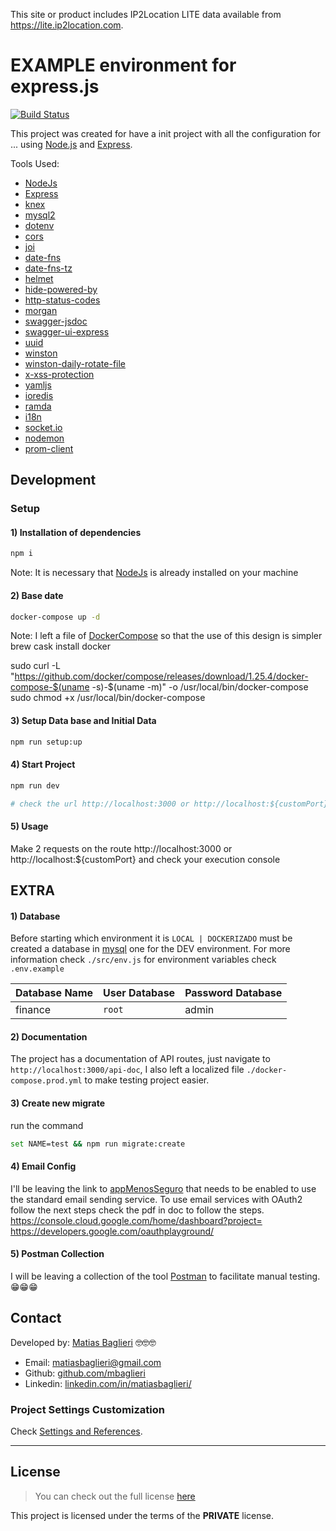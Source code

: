 This site or product includes IP2Location LITE data available from <a href="https://lite.ip2location.com">https://lite.ip2location.com</a>.

# EXAMPLE environment for express.js
[![Build Status](https://app.travis-ci.com/mbaglieri/low-code-engine.svg?branch=master)](https://app.travis-ci.com/mbaglieri/low-code-engine)

This project was created for have a init project with all the configuration for ...
using [Node.js](https://nodejs.org/en/) and [Express](https://expressjs.com/pt-br/).

Tools Used:
* [NodeJs](https://nodejs.org/en/)
* [Express](https://expressjs.com/pt-br/)
* [knex](http://knexjs.org/)
* [mysql2](https://www.npmjs.com/package/mysql2)
* [dotenv](https://www.npmjs.com/package/dotenv)
* [cors](https://www.npmjs.com/package/cors)
* [joi](https://www.npmjs.com/package/@hapi/joi)
* [date-fns](https://www.npmjs.com/package/date-fns)
* [date-fns-tz](https://www.npmjs.com/package/date-fns-tz)
* [helmet](https://www.npmjs.com/package/helmet)
* [hide-powered-by](https://www.npmjs.com/package/hide-powered-by)
* [http-status-codes](https://www.npmjs.com/package/http-status-codes)
* [morgan](https://www.npmjs.com/package/morgan)
* [swagger-jsdoc](https://www.npmjs.com/package/swagger-jsdoc)
* [swagger-ui-express](https://www.npmjs.com/package/swagger-ui-express)
* [uuid](https://www.npmjs.com/package/uuid)
* [winston](https://www.npmjs.com/package/winston)
* [winston-daily-rotate-file](https://www.npmjs.com/package/winston-daily-rotate-file)
* [x-xss-protection](https://www.npmjs.com/package/x-xss-protection)
* [yamljs](https://www.npmjs.com/package/yamljs)
* [ioredis](https://www.npmjs.com/package/ioredis)
* [ramda](https://www.npmjs.com/package/ramda)
* [i18n](https://www.npmjs.com/package/i18n)
* [socket.io](https://socket.io/)
* [nodemon](https://nodemon.io/)
* [prom-client](https://www.npmjs.com/package/prom-client)

<!-- ## Screenshots
App view:
![App UI](/app.png) -->

## Development

### Setup

#### 1) Installation of dependencies
``` sh
npm i
```
Note: It is necessary that [NodeJs](https://nodejs.org/en/) is already installed on your machine

#### 2) Base date
``` sh
docker-compose up -d
```
Note: I left a file of [DockerCompose](https://docs.docker.com/compose/) so that the use of this
design is simpler
brew cask install docker

sudo curl -L "https://github.com/docker/compose/releases/download/1.25.4/docker-compose-$(uname -s)-$(uname -m)" -o /usr/local/bin/docker-compose
sudo chmod +x /usr/local/bin/docker-compose


#### 3) Setup Data base and Initial Data
``` sh
npm run setup:up
```

#### 4) Start Project
``` sh
npm run dev

# check the url http://localhost:3000 or http://localhost:${customPort}
```

#### 5) Usage
Make 2 requests on the route http://localhost:3000 or http://localhost:${customPort} and check your
execution console

## EXTRA
#### 1) Database
Before starting which environment it is `LOCAL | DOCKERIZADO` must be created a database in [mysql](https://www.mysql.com/) one for the
DEV environment. For more information check `./src/env.js` for environment variables check `.env.example`

Database Name | User Database | Password Database
--------------|---------------|------------------
finance | `root` | admin

#### 2) Documentation
The project has a documentation of API routes, just navigate to `http://localhost:3000/api-doc`, I also left a localized file
`./docker-compose.prod.yml` to make testing project easier.

#### 3) Create new migrate
run the command
```sh
set NAME=test && npm run migrate:create
```

#### 4) Email Config
I'll be leaving the link to [appMenosSeguro](https://myaccount.google.com/u/2/lesssecureapps) that needs to be
enabled to use the standard email sending service. To use email services with OAuth2 follow
the next steps  check the pdf in doc to follow the steps.
https://console.cloud.google.com/home/dashboard?project=
https://developers.google.com/oauthplayground/

#### 5) Postman Collection
I will be leaving a collection of the tool [Postman](https://www.postman.com/) to facilitate manual testing. 😁😁😁

## Contact
Developed by: [Matias Baglieri](https://github.com/mbaglieri) 🤓🤓🤓

* Email: [matiasbaglieri@gmail.com](mailto:matiasbaglieri@gmail.com)
* Github: [github.com/mbaglieri](https://github.com/mbaglieri)
* Linkedin: [linkedin.com/in/matiasbaglieri/](https://www.linkedin.com/in/matiasbaglieri/)

### Project Settings Customization
Check [Settings and References](https://expressjs.com/).

---

## License
>You can check out the full license [here](https://github.com/mbaglieri/david_bknd/blob/master/LICENCE.md)

This project is licensed under the terms of the **PRIVATE** license.